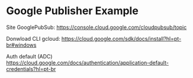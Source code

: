 # Google Publisher Example
Site GooglePubSub: https://console.cloud.google.com/cloudpubsub/topic

Donwload CLI gcloud: https://cloud.google.com/sdk/docs/install?hl=pt-br#windows

Auth default (ADC)
https://cloud.google.com/docs/authentication/application-default-credentials?hl=pt-br
